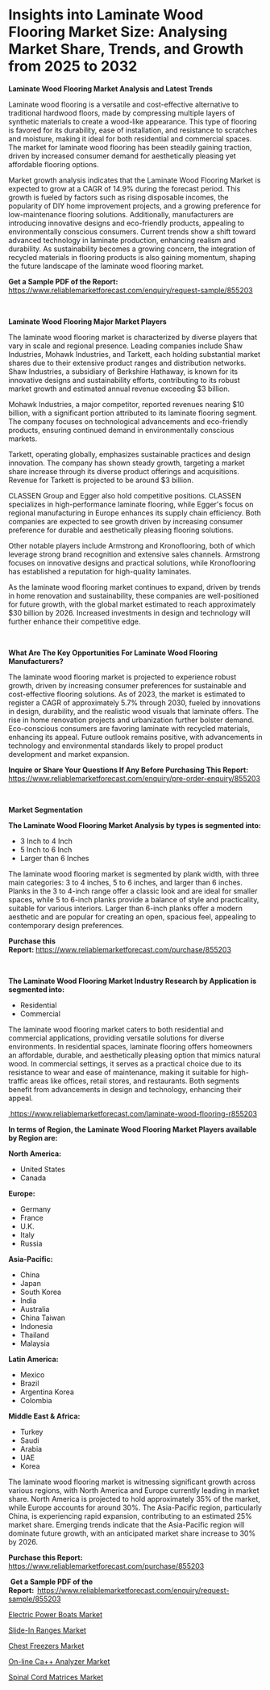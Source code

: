 <p><h1>Insights into Laminate Wood Flooring Market Size: Analysing Market Share, Trends, and Growth from 2025 to 2032</h1></p><p><strong>Laminate Wood Flooring Market Analysis and Latest Trends</strong></p>
<p><p>Laminate wood flooring is a versatile and cost-effective alternative to traditional hardwood floors, made by compressing multiple layers of synthetic materials to create a wood-like appearance. This type of flooring is favored for its durability, ease of installation, and resistance to scratches and moisture, making it ideal for both residential and commercial spaces. The market for laminate wood flooring has been steadily gaining traction, driven by increased consumer demand for aesthetically pleasing yet affordable flooring options.</p><p>Market growth analysis indicates that the Laminate Wood Flooring Market is expected to grow at a CAGR of 14.9% during the forecast period. This growth is fueled by factors such as rising disposable incomes, the popularity of DIY home improvement projects, and a growing preference for low-maintenance flooring solutions. Additionally, manufacturers are introducing innovative designs and eco-friendly products, appealing to environmentally conscious consumers. Current trends show a shift toward advanced technology in laminate production, enhancing realism and durability. As sustainability becomes a growing concern, the integration of recycled materials in flooring products is also gaining momentum, shaping the future landscape of the laminate wood flooring market.</p></p>
<p><strong>Get a Sample PDF of the Report:&nbsp;</strong> <a href="https://www.reliablemarketforecast.com/enquiry/request-sample/855203?utm_campaign=2173&utm_medium=2&utm_source=Github&utm_content=ia&utm_term=30012025&utm_id=laminate-wood-flooring">https://www.reliablemarketforecast.com/enquiry/request-sample/855203</a></p>
<p>&nbsp;</p>
<p><strong>Laminate Wood Flooring Major Market Players</strong></p>
<p><p>The laminate wood flooring market is characterized by diverse players that vary in scale and regional presence. Leading companies include Shaw Industries, Mohawk Industries, and Tarkett, each holding substantial market shares due to their extensive product ranges and distribution networks. Shaw Industries, a subsidiary of Berkshire Hathaway, is known for its innovative designs and sustainability efforts, contributing to its robust market growth and estimated annual revenue exceeding $3 billion.</p><p>Mohawk Industries, a major competitor, reported revenues nearing $10 billion, with a significant portion attributed to its laminate flooring segment. The company focuses on technological advancements and eco-friendly products, ensuring continued demand in environmentally conscious markets.</p><p>Tarkett, operating globally, emphasizes sustainable practices and design innovation. The company has shown steady growth, targeting a market share increase through its diverse product offerings and acquisitions. Revenue for Tarkett is projected to be around $3 billion.</p><p>CLASSEN Group and Egger also hold competitive positions. CLASSEN specializes in high-performance laminate flooring, while Egger's focus on regional manufacturing in Europe enhances its supply chain efficiency. Both companies are expected to see growth driven by increasing consumer preference for durable and aesthetically pleasing flooring solutions.</p><p>Other notable players include Armstrong and Kronoflooring, both of which leverage strong brand recognition and extensive sales channels. Armstrong focuses on innovative designs and practical solutions, while Kronoflooring has established a reputation for high-quality laminates.</p><p>As the laminate wood flooring market continues to expand, driven by trends in home renovation and sustainability, these companies are well-positioned for future growth, with the global market estimated to reach approximately $30 billion by 2026. Increased investments in design and technology will further enhance their competitive edge.</p></p>
<p>&nbsp;</p>
<p><strong>What Are The Key Opportunities For Laminate Wood Flooring Manufacturers?</strong></p>
<p><p>The laminate wood flooring market is projected to experience robust growth, driven by increasing consumer preferences for sustainable and cost-effective flooring solutions. As of 2023, the market is estimated to register a CAGR of approximately 5.7% through 2030, fueled by innovations in design, durability, and the realistic wood visuals that laminate offers. The rise in home renovation projects and urbanization further bolster demand. Eco-conscious consumers are favoring laminate with recycled materials, enhancing its appeal. Future outlook remains positive, with advancements in technology and environmental standards likely to propel product development and market expansion.</p></p>
<p><strong>Inquire or Share Your Questions If Any Before Purchasing This Report:</strong> <a href="https://www.reliablemarketforecast.com/enquiry/pre-order-enquiry/855203?utm_campaign=2173&utm_medium=2&utm_source=Github&utm_content=ia&utm_term=30012025&utm_id=laminate-wood-flooring">https://www.reliablemarketforecast.com/enquiry/pre-order-enquiry/855203</a></p>
<p>&nbsp;</p>
<p><strong>Market Segmentation</strong></p>
<p><strong>The Laminate Wood Flooring Market Analysis by types is segmented into:</strong></p>
<p><ul><li>3 Inch to 4 Inch</li><li>5 Inch to 6 Inch</li><li>Larger than 6 Inches</li></ul></p>
<p><p>The laminate wood flooring market is segmented by plank width, with three main categories: 3 to 4 inches, 5 to 6 inches, and larger than 6 inches. Planks in the 3 to 4-inch range offer a classic look and are ideal for smaller spaces, while 5 to 6-inch planks provide a balance of style and practicality, suitable for various interiors. Larger than 6-inch planks offer a modern aesthetic and are popular for creating an open, spacious feel, appealing to contemporary design preferences.</p></p>
<p><strong>Purchase this Report:&nbsp;</strong><a href="https://www.reliablemarketforecast.com/purchase/855203?utm_campaign=2173&utm_medium=2&utm_source=Github&utm_content=ia&utm_term=30012025&utm_id=laminate-wood-flooring">https://www.reliablemarketforecast.com/purchase/855203</a></p>
<p>&nbsp;</p>
<p><strong>The Laminate Wood Flooring Market Industry Research by Application is segmented into:</strong></p>
<p><ul><li>Residential</li><li>Commercial</li></ul></p>
<p><p>The laminate wood flooring market caters to both residential and commercial applications, providing versatile solutions for diverse environments. In residential spaces, laminate flooring offers homeowners an affordable, durable, and aesthetically pleasing option that mimics natural wood. In commercial settings, it serves as a practical choice due to its resistance to wear and ease of maintenance, making it suitable for high-traffic areas like offices, retail stores, and restaurants. Both segments benefit from advancements in design and technology, enhancing their appeal.</p></p>
<p><a href="https://www.reliablemarketforecast.com/laminate-wood-flooring-r855203?utm_campaign=2173&utm_medium=2&utm_source=Github&utm_content=ia&utm_term=30012025&utm_id=laminate-wood-flooring">&nbsp;https://www.reliablemarketforecast.com/laminate-wood-flooring-r855203</a></p>
<p><strong>In terms of Region, the Laminate Wood Flooring Market Players available by Region are:</strong></p>
<p>
    <p> <strong> North America: </strong>
        <ul>
            <li>United States</li>
            <li>Canada</li>
        </ul>
        </p> 
    <p> <strong> Europe: </strong>
        <ul>
            <li>Germany</li>
            <li>France</li>
            <li>U.K.</li>
            <li>Italy</li>
            <li>Russia</li>
        </ul>
        </p> 
    <p> <strong> Asia-Pacific: </strong>
        <ul>
            <li>China</li>
            <li>Japan</li>
            <li>South Korea</li>
            <li>India</li>
            <li>Australia</li>
            <li>China Taiwan</li>
            <li>Indonesia</li>
            <li>Thailand</li>
            <li>Malaysia</li>
        </ul>
        </p> 
    <p> <strong> Latin America: </strong>
        <ul>
            <li>Mexico</li>
            <li>Brazil</li>
            <li>Argentina Korea</li>
            <li>Colombia</li>
        </ul>
        </p> 
    <p> <strong> Middle East & Africa: </strong>
        <ul>
            <li>Turkey</li>
            <li>Saudi</li>
            <li>Arabia</li>
            <li>UAE</li>
            <li>Korea</li>
        </ul>
    </p>
    </p>
<p><p>The laminate wood flooring market is witnessing significant growth across various regions, with North America and Europe currently leading in market share. North America is projected to hold approximately 35% of the market, while Europe accounts for around 30%. The Asia-Pacific region, particularly China, is experiencing rapid expansion, contributing to an estimated 25% market share. Emerging trends indicate that the Asia-Pacific region will dominate future growth, with an anticipated market share increase to 30% by 2026.</p></p>
<p><strong>Purchase this Report: </strong><a href="https://www.reliablemarketforecast.com/purchase/855203?utm_campaign=2173&utm_medium=2&utm_source=Github&utm_content=ia&utm_term=30012025&utm_id=laminate-wood-flooring">https://www.reliablemarketforecast.com/purchase/855203</a></p>
<p>&nbsp;<strong>Get a Sample PDF of the Report:&nbsp;&nbsp;</strong><a href="https://www.reliablemarketforecast.com/enquiry/request-sample/855203?utm_campaign=2173&utm_medium=2&utm_source=Github&utm_content=ia&utm_term=30012025&utm_id=laminate-wood-flooring">https://www.reliablemarketforecast.com/enquiry/request-sample/855203</a></p>
<p><strong></strong></p>
<p><p><a href="https://www.linkedin.com/pulse/electric-power-boats-market-research-report-drivers-critical-q7gxc?utm_campaign=2173&utm_medium=2&utm_source=Github&utm_content=ia&utm_term=30012025&utm_id=laminate-wood-flooring">Electric Power Boats Market</a></p><p><a href="https://www.linkedin.com/pulse/projected-slide-in-ranges-market-growth-8-cagr-from-cmlze?utm_campaign=2173&utm_medium=2&utm_source=Github&utm_content=ia&utm_term=30012025&utm_id=laminate-wood-flooring">Slide-In Ranges Market</a></p><p><a href="https://www.linkedin.com/pulse/chest-freezers-market-size-projected-expand-51-cagr-from-xuqze?utm_campaign=2173&utm_medium=2&utm_source=Github&utm_content=ia&utm_term=30012025&utm_id=laminate-wood-flooring">Chest Freezers Market</a></p><p><a href="https://www.linkedin.com/pulse/future-on-line-ca-analyzer-market-global-forecast-trends-0rrye?utm_campaign=2173&utm_medium=2&utm_source=Github&utm_content=ia&utm_term=30012025&utm_id=laminate-wood-flooring">On-line Ca++ Analyzer Market</a></p><p><a href="https://www.linkedin.com/pulse/spinal-cord-matrices-market-outlook-115-cagr-forecast-from-bm5re?utm_campaign=2173&utm_medium=2&utm_source=Github&utm_content=ia&utm_term=30012025&utm_id=laminate-wood-flooring">Spinal Cord Matrices Market</a></p></p>